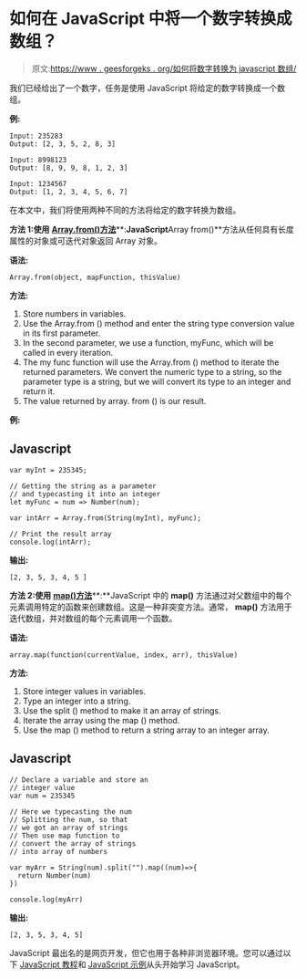 # 如何在 JavaScript 中将一个数字转换成数组？

> 原文:[https://www . geesforgeks . org/如何将数字转换为 javascript 数组/](https://www.geeksforgeeks.org/how-to-convert-a-number-into-array-in-javascript/)

我们已经给出了一个数字，任务是使用 JavaScript 将给定的数字转换成一个数组。

**例:**

```
Input: 235283
Output: [2, 3, 5, 2, 8, 3]

Input: 8998123
Output: [8, 9, 9, 8, 1, 2, 3]

Input: 1234567
Output: [1, 2, 3, 4, 5, 6, 7]
```

在本文中，我们将使用两种不同的方法将给定的数字转换为数组。

**方法 1:使用** [**Array.from()方法**](https://www.geeksforgeeks.org/javascript-array-from-method/)**:**JavaScript**Array from()**方法从任何具有长度属性的对象或可迭代对象返回 Array 对象。

**语法:**

```
Array.from(object, mapFunction, thisValue)
```

**方法:**

1.  Store numbers in variables.
2.  Use the Array.from () method and enter the string type conversion value in its first parameter.
3.  In the second parameter, we use a function, myFunc, which will be called in every iteration.
4.  The my func function will use the Array.from () method to iterate the returned parameters. We convert the numeric type to a string, so the parameter type is a string, but we will convert its type to an integer and return it.
5.  The value returned by array. from () is our result.

**例:**

## Javascript

```
var myInt = 235345;

// Getting the string as a parameter
// and typecasting it into an integer
let myFunc = num => Number(num);

var intArr = Array.from(String(myInt), myFunc);

// Print the result array
console.log(intArr);
```

**输出:**

```
[2, 3, 5, 3, 4, 5 ]
```

**方法 2:使用** [**map()方法**](https://www.geeksforgeeks.org/javascript-array-map-method/)**:**JavaScript 中的 **map()** 方法通过对父数组中的每个元素调用特定的函数来创建数组。这是一种非突变方法。通常， **map()** 方法用于迭代数组，并对数组的每个元素调用一个函数。

**语法:**

```
array.map(function(currentValue, index, arr), thisValue)
```

**方法:**

1.  Store integer values in variables.
2.  Type an integer into a string.
3.  Use the split () method to make it an array of strings.
4.  Iterate the array using the map () method.
5.  Use the map () method to return a string array to an integer array.

## Javascript

```
// Declare a variable and store an
// integer value
var num = 235345

// Here we typecasting the num
// Splitting the num, so that
// we got an array of strings
// Then use map function to
// convert the array of strings
// into array of numbers

var myArr = String(num).split("").map((num)=>{
  return Number(num)
})

console.log(myArr)
```

**输出:**

```
[2, 3, 5, 3, 4, 5]
```

JavaScript 最出名的是网页开发，但它也用于各种非浏览器环境。您可以通过以下 [JavaScript 教程](https://www.geeksforgeeks.org/javascript-tutorial/)和 [JavaScript 示例](https://www.geeksforgeeks.org/javascript-examples/)从头开始学习 JavaScript。